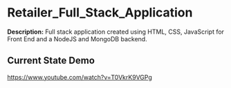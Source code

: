 # Retailer_Full_Stack_Application
**Description:** Full stack application created using HTML, CSS, JavaScript for Front End and a NodeJS and MongoDB backend. 

## Current State Demo
https://www.youtube.com/watch?v=T0VkrK9VGPg
